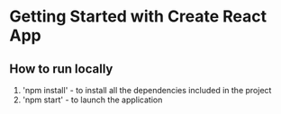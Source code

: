 # Getting Started with Create React App

## How to run locally

1. 'npm install' - to install all the dependencies included in the project
2. 'npm start' - to launch the application
